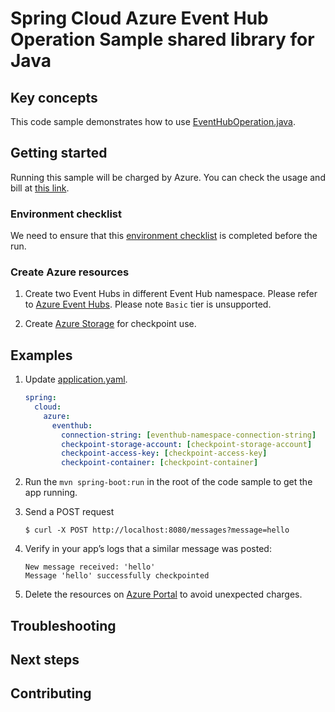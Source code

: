 # Spring Cloud Azure Event Hub Operation Sample shared library for Java

## Key concepts

This code sample demonstrates how to use [EventHubOperation.java][eventhub-operation].

## Getting started

Running this sample will be charged by Azure. You can check the usage and bill at 
[this link][azure-account].

### Environment checklist

We need to ensure that this [environment checklist][ready-to-run-checklist] is 
completed before the run.

### Create Azure resources

1.  Create two Event Hubs in different Event Hub namespace. Please refer to 
    [Azure Event Hubs][create-event-hubs].
    Please note `Basic` tier is unsupported.

1.  Create [Azure Storage][create-azure-storage] for checkpoint use.

## Examples

1. Update [application.yaml](src/main/resources/application.yaml).
    ```yaml
    spring:
      cloud:
        azure:
          eventhub:
            connection-string: [eventhub-namespace-connection-string]
            checkpoint-storage-account: [checkpoint-storage-account]
            checkpoint-access-key: [checkpoint-access-key]
            checkpoint-container: [checkpoint-container]
    ```

1.  Run the `mvn spring-boot:run` in the root of the code sample to get the app running.

1.  Send a POST request

        $ curl -X POST http://localhost:8080/messages?message=hello

1.  Verify in your app’s logs that a similar message was posted:

        New message received: 'hello'
        Message 'hello' successfully checkpointed

1.  Delete the resources on [Azure Portal][azure-portal] to avoid unexpected charges.

## Troubleshooting

## Next steps

## Contributing


<!-- LINKS -->

[azure-account]: https://azure.microsoft.com/account/
[azure-portal]: http://ms.portal.azure.com/
[create-event-hubs]: https://docs.microsoft.com/azure/event-hubs/ 
[create-azure-storage]: https://docs.microsoft.com/azure/storage/ 
[eventhub-operation]: https://github.com/Azure/azure-sdk-for-java/blob/master/sdk/spring/azure-spring-integration-eventhubs/src/main/java/com/azure/spring/integration/eventhub/api/EventHubOperation.java
[ready-to-run-checklist]: https://github.com/Azure/azure-sdk-for-java/blob/master/sdk/spring/azure-spring-boot-samples/README.md#ready-to-run-checklist

